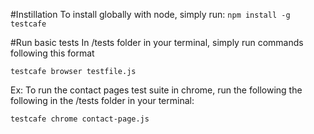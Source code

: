 #Instillation
To install globally with node, simply run:
`npm install -g testcafe`

#Run basic tests
In /tests folder in your terminal, simply run commands following this format

`testcafe browser testfile.js`

Ex: To run the contact pages test suite in chrome, run the following the following in the /tests folder in your terminal:

```
testcafe chrome contact-page.js

```

